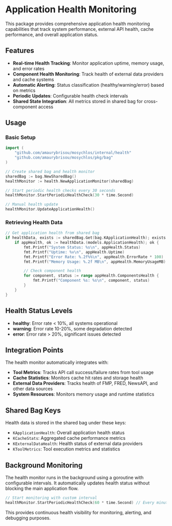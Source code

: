 # Application Health Monitoring

This package provides comprehensive application health monitoring capabilities that track system performance, external API health, cache performance, and overall application status.

## Features

- **Real-time Health Tracking**: Monitor application uptime, memory usage, and error rates
- **Component Health Monitoring**: Track health of external data providers and cache systems
- **Automatic Alerting**: Status classification (healthy/warning/error) based on metrics
- **Periodic Updates**: Configurable health check intervals
- **Shared State Integration**: All metrics stored in shared bag for cross-component access

## Usage

### Basic Setup

```go
import (
    "github.com/amaurybrisou/mosychlos/internal/health"
    "github.com/amaurybrisou/mosychlos/pkg/bag"
)

// Create shared bag and health monitor
sharedBag := bag.NewSharedBag()
healthMonitor := health.NewApplicationMonitor(sharedBag)

// Start periodic health checks every 30 seconds
healthMonitor.StartPeriodicHealthCheck(30 * time.Second)

// Manual health update
healthMonitor.UpdateApplicationHealth()
```

### Retrieving Health Data

```go
// Get application health from shared bag
if healthData, exists := sharedBag.Get(bag.KApplicationHealth); exists {
    if appHealth, ok := healthData.(models.ApplicationHealth); ok {
        fmt.Printf("System Status: %s\n", appHealth.Status)
        fmt.Printf("Uptime: %v\n", appHealth.Uptime)
        fmt.Printf("Error Rate: %.2f%%\n", appHealth.ErrorRate * 100)
        fmt.Printf("Memory Usage: %.2f MB\n", appHealth.MemoryUsageMB)

        // Check component health
        for component, status := range appHealth.ComponentsHealth {
            fmt.Printf("Component %s: %s\n", component, status)
        }
    }
}
```

## Health Status Levels

- **healthy**: Error rate < 10%, all systems operational
- **warning**: Error rate 10-20%, some degradation detected
- **error**: Error rate > 20%, significant issues detected

## Integration Points

The health monitor automatically integrates with:

- **Tool Metrics**: Tracks API call success/failure rates from tool usage
- **Cache Statistics**: Monitors cache hit rates and storage health
- **External Data Providers**: Tracks health of FMP, FRED, NewsAPI, and other data sources
- **System Resources**: Monitors memory usage and runtime statistics

## Shared Bag Keys

Health data is stored in the shared bag under these keys:

- `KApplicationHealth`: Overall application health status
- `KCacheStats`: Aggregated cache performance metrics
- `KExternalDataHealth`: Health status of external data providers
- `KToolMetrics`: Tool execution metrics and statistics

## Background Monitoring

The health monitor runs in the background using a goroutine with configurable intervals. It automatically updates health status without blocking the main application flow.

```go
// Start monitoring with custom interval
healthMonitor.StartPeriodicHealthCheck(60 * time.Second) // Every minute
```

This provides continuous health visibility for monitoring, alerting, and debugging purposes.
